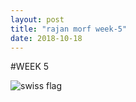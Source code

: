 ```yaml
---
layout: post
title: "rajan morf week-5"
date: 2018-10-18
---
```

#WEEK 5

![swiss flag](images/rajan.png)

